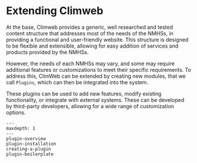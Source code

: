 # Extending Climweb

At the base, Climweb provides a generic, well researched and tested content structure that addresses most of the
needs of the NMHSs, in providing a functional and user-friendly website. This structure is designed to be flexible and
extensible, allowing for easy addition of services and products provided by the NMHSs.

However, the needs of each NMHSs may vary, and some may require additional features or customizations to meet their
specific requirements. To address this, ClimWeb can be extended by creating new modules, that we call `Plugins`, which
can then be integrated into the system.

These plugins can be used to add new features, modify existing functionality, or integrate with external systems.
These can be developed by third-party developers, allowing for a wide range of customization options.

```{toctree}
---
maxdepth: 1
---
plugin-overview
plugin-installation
creating-a-plugin
plugin-boilerplate
```